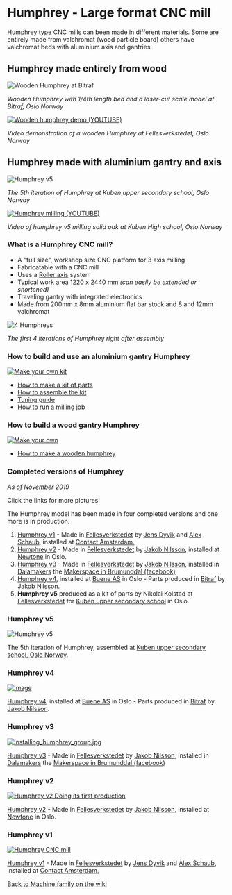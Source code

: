 # Humphrey - Large format CNC mill

Humphrey type CNC mills can been made in different materials. Some are entirely made from valchromat (wood particle board) others have valchromat beds with aluminium axis and gantries. 

## Humphrey made entirely from wood
 
  ![Wooden Humphrey at Bitraf](img/Hello_Wooden_Humphrey.jpg)
 
 *Wooden Humphrey with 1/4th length bed and a laser-cut scale model at Bitraf, Oslo Norway*
 
 [![Wooden humphrey demo (YOUTUBE)](img/wood_hump_video_thumb.jpeg)](http://www.youtube.com/watch?v=iexEcJaL6aU "Humphrey demo")
 
 *Video demonstration of a wooden Humphrey at Fellesverkstedet, Oslo Norway*

## Humphrey made with aluminium gantry and axis
 
  ![Humphrey v5](img/humphrey5-at-kuben-cropped.jpg)
 
 *The 5th iteration of Humphrey at Kuben upper secondary school, Oslo Norway*
 
 [![Humphrey milling (YOUTUBE)](http://img.youtube.com/vi/OQubzoJhvSk/0.jpg)](http://www.youtube.com/watch?v=OQubzoJhvSk "Humphrey milling")
 
 *Video of humphrey v5 milling solid oak at Kuben High school, Oslo Norway*

 ### What is a Humphrey CNC mill?
 
* A "full size", workshop size CNC platform for 3 axis milling
* Fabricatable with a CNC mill
* Uses a [Roller axis](https://github.com/fellesverkstedet/fabricatable-machines/wiki/Fabricatable-axis#roller-rail) system
* Typical work area 1220 x 2440 mm *(can easily be extended or shortened)*
* Traveling gantry with integrated electronics
* Made from 200mm x 8mm aluminium flat bar stock and 8 and 12mm valchromat

 ![4 Humphreys](img/humphrey_versions1to4.jpg)
 
 *The first 4 iterations of Humphrey right after assembly*
 
### How to build and use an aluminium gantry Humphrey

[![Make your own kit](img/Small_humphrey_being_upgraded_to_rollers.JPG)](Humphrey_how_to_make.md)

* [How to make a kit of parts](Humphrey_how_to_make.md)
* [How to assemble the kit](Humphrey_how_to_assemble.md)
* [Tuning guide](tuning.md)
* [How to run a milling job](https://github.com/fellesverkstedet/fabricatable-machines/wiki/How-to-use#humphrey)

### How to build a wood gantry Humphrey

[![Make your own](img/Wood_humphrey_parts.png)](https://github.com/fellesverkstedet/fabricatable-machines/blob/master/humphrey-large-format-cnc/wood_version_how_to_make.md)

* [How to make a wooden humphrey](https://github.com/fellesverkstedet/fabricatable-machines/blob/master/humphrey-large-format-cnc/wood_version_how_to_make.md)

### Completed versions of Humphrey
_As of November 2019_

Click the links for more pictures!

The Humphrey model has been made in four completed versions and one more is in production.

1. [Humphrey v1](humphrey_v1.md) - Made in [Fellesverkstedet](https://www.fellesverkstedet.no/) by [Jens Dyvik](http://www.dyvikdesign.com/site/) and [Alex Schaub](http://www.fabguru.com/), installed at [Contact Amsterdam.](https://contactamsterdam.nl/)
2. [Humphrey v2](humphrey_v2.md) - Made in [Fellesverkstedet](https://www.fellesverkstedet.no/) by [Jakob Nilsson](http://www.norlinkmakes.com), installed at [Newtone](https://newtone.no/) in Oslo.
3. [Humphrey v3](Humphrey_v3.md) - Made in [Fellesverkstedet](https://www.fellesverkstedet.no/) by [Jakob Nilsson](http://www.norlinkmakes.com), installed in [Dalamakers](https://dalamakers.no) the [Makerspace in Brumunddal (facebook)](https://www.facebook.com/pages/category/Nonprofit-Organization/Makerspace-i-Brumunddal-199245720667673/)
4. [Humphrey v4](Humphrey_v4.md), installed at [Buene AS](http://buene.com) in Oslo - Parts produced in [Bitraf](https://bitraf.no/) by [Jakob Nilsson](http://www.norlinkmakes.com).
5. **Humphrey v5** produced as a kit of parts by Nikolai Kolstad at [Fellesverkstedet](https://www.fellesverkstedet.no/) for [Kuben upper secondary school](https://kuben.vgs.no/) in Oslo.

### Humphrey v5

![Humphrey v5](img/humphrey5-at-kuben-cropped.jpg)
 
The 5th iteration of Humphrey, assembled at [Kuben upper secondary school, Oslo Norway](https://kuben.vgs.no/).
 
### Humphrey v4 

[![image](img/assembled_done.jpg)](Humphrey_v4.md)

[Humphrey v4](Humphrey_v4.md), installed at [Buene AS](http://buene.com) in Oslo - Parts produced in [Bitraf](https://bitraf.no/) by [Jakob Nilsson](http://www.norlinkmakes.com).

### Humphrey v3 

[![installing_humphrey_group.jpg](img/installation/posing_with_assembled_machine.JPG)](Humphrey_v3.md)

[Humphrey v3](Humphrey_v3.md) - Made in [Fellesverkstedet](https://www.fellesverkstedet.no/) by [Jakob Nilsson](http://www.norlinkmakes.com), installed in [Dalamakers](https://dalamakers.no) the [Makerspace in Brumunddal (facebook)](https://www.facebook.com/pages/category/Nonprofit-Organization/Makerspace-i-Brumunddal-199245720667673/)

### Humphrey v2

[![Humphrey v2 Doing its first production](img/in_production.JPG)](humphrey_v2.md)

[Humphrey v2](humphrey_v2.md) - Made in [Fellesverkstedet](https://www.fellesverkstedet.no/) by [Jakob Nilsson](http://www.norlinkmakes.com), installed at [Newtone](https://newtone.no/) in Oslo.

### Humphrey v1

[![Humphrey CNC mill](./img/01humphrey-first-cuts.jpg)](humphrey_v1.md)

[Humphrey v1](humphrey_v1.md) - Made in [Fellesverkstedet](https://www.fellesverkstedet.no/) by [Jens Dyvik](http://www.dyvikdesign.com/site/) and [Alex Schaub](http://www.fabguru.com/), installed at [Contact Amsterdam.](https://contactamsterdam.nl/)

[Back to Machine family on the wiki](https://github.com/fellesverkstedet/fabricatable-machines/wiki/Machine-family)
